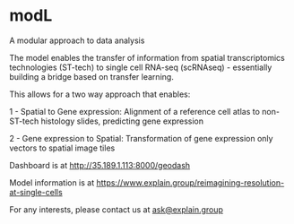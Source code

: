 # modL
A modular approach to data analysis 

The model enables the transfer of information from spatial transcriptomics technologies (ST-tech) to single cell RNA-seq (scRNAseq) - essentially building a bridge based on transfer learning.

This allows for a two way approach that enables:

1 - Spatial to Gene expression: Alignment of a reference cell atlas to non-ST-tech histology slides, predicting gene expression

2 - Gene expression to Spatial: Transformation of gene expression only vectors to spatial image tiles

Dashboard is at
http://35.189.1.113:8000/geodash

Model information is at
https://www.explain.group/reimagining-resolution-at-single-cells

For any interests, please contact us at ask@explain.group
